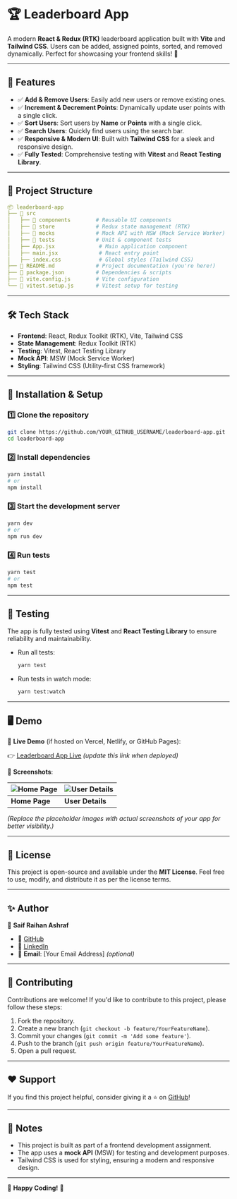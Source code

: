 # 🏆 Leaderboard App

A modern **React & Redux (RTK)** leaderboard application built with **Vite** and **Tailwind CSS**. Users can be added, assigned points, sorted, and removed dynamically. Perfect for showcasing your frontend skills! 🚀

---

## 🚀 Features

- ✅ **Add & Remove Users**: Easily add new users or remove existing ones.
- ✅ **Increment & Decrement Points**: Dynamically update user points with a single click.
- ✅ **Sort Users**: Sort users by **Name** or **Points** with a single click.
- ✅ **Search Users**: Quickly find users using the search bar.
- ✅ **Responsive & Modern UI**: Built with **Tailwind CSS** for a sleek and responsive design.
- ✅ **Fully Tested**: Comprehensive testing with **Vitest** and **React Testing Library**.

---

## 📂 Project Structure

```yml
📦 leaderboard-app
├── 📂 src
│   ├── 📂 components        # Reusable UI components
│   ├── 📂 store             # Redux state management (RTK)
│   ├── 📂 mocks             # Mock API with MSW (Mock Service Worker)
│   ├── 📂 tests             # Unit & component tests
│   ├── App.jsx              # Main application component
│   ├── main.jsx             # React entry point
│   ├── index.css            # Global styles (Tailwind CSS)
├── 📜 README.md             # Project documentation (you're here!)
├── 📜 package.json          # Dependencies & scripts
├── 📜 vite.config.js        # Vite configuration
└── 📜 vitest.setup.js       # Vitest setup for testing
```

---

## 🛠️ Tech Stack

- **Frontend**: React, Redux Toolkit (RTK), Vite, Tailwind CSS
- **State Management**: Redux Toolkit (RTK)
- **Testing**: Vitest, React Testing Library
- **Mock API**: MSW (Mock Service Worker)
- **Styling**: Tailwind CSS (Utility-first CSS framework)

---

## 🔧 Installation & Setup

### 1️⃣ Clone the repository

```bash
git clone https://github.com/YOUR_GITHUB_USERNAME/leaderboard-app.git
cd leaderboard-app
```

### 2️⃣ Install dependencies

```bash
yarn install
# or
npm install
```

### 3️⃣ Start the development server

```bash
yarn dev
# or
npm run dev
```

### 4️⃣ Run tests

```bash
yarn test
# or
npm test
```

---

## 🧪 Testing

The app is fully tested using **Vitest** and **React Testing Library** to ensure reliability and maintainability.

- Run all tests:

  ```bash
  yarn test
  ```

- Run tests in watch mode:

  ```bash
  yarn test:watch
  ```

---

## 🖥️ Demo

🚀 **Live Demo** (if hosted on Vercel, Netlify, or GitHub Pages):

👉 [Leaderboard App Live](https://www.notion.so/Leader-board-APP-development-193279608ef5804ca569e8ace46ea283?pvs=21) _(update this link when deployed)_

📸 **Screenshots**:

| ![Home Page](https://via.placeholder.com/600x400.png?text=Home+Page) | ![User Details](https://via.placeholder.com/600x400.png?text=User+Details) |
| -------------------------------------------------------------------- | -------------------------------------------------------------------------- |
| **Home Page**                                                        | **User Details**                                                           |

_(Replace the placeholder images with actual screenshots of your app for better visibility.)_

---

## 📜 License

This project is open-source and available under the **MIT License**. Feel free to use, modify, and distribute it as per the license terms.

---

## ✨ Author

👤 **Saif Raihan Ashraf**

- 🔗 [GitHub](https://github.com/iamsaifraihan)
- 🔗 [LinkedIn](https://www.linkedin.com/in/iamsaifraihan)
- 📧 **Email**: [Your Email Address] _(optional)_

---

## 🙌 Contributing

Contributions are welcome! If you'd like to contribute to this project, please follow these steps:

1. Fork the repository.
2. Create a new branch (`git checkout -b feature/YourFeatureName`).
3. Commit your changes (`git commit -m 'Add some feature'`).
4. Push to the branch (`git push origin feature/YourFeatureName`).
5. Open a pull request.

---

## ❤️ Support

If you find this project helpful, consider giving it a ⭐️ on [GitHub](https://github.com/YOUR_GITHUB_USERNAME/leaderboard-app)!

---

## 📌 Notes

- This project is built as part of a frontend development assignment.
- The app uses a **mock API** (MSW) for testing and development purposes.
- Tailwind CSS is used for styling, ensuring a modern and responsive design.

---

🚀 **Happy Coding!** 🚀
